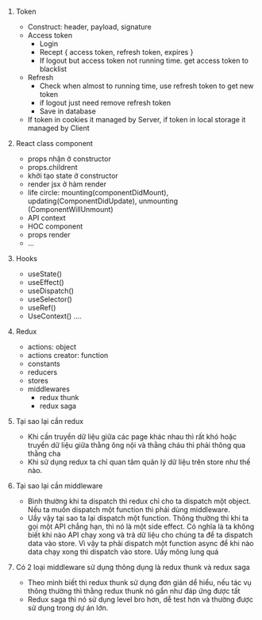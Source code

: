 1. Token
    - Construct: header, payload, signature
    - Access token
        - Login
        - Recept { access token, refresh token, expires }
        - If logout but access token not running time. get access token to blacklist
    - Refresh
        - Check when almost to running time, use refresh token to get new token
        - if logout just need remove refresh token
        - Save in database
    - If token in cookies it managed by Server, if token in local storage it managed by Client
2. React class component
    - props nhận ở constructor
    - props.childrent
    - khởi tạo state ở constructor
    - render jsx ở hàm render
    - life circle: mounting(componentDidMount), updating(ComponentDidUpdate), unmounting (ComponentWillUnmount)
    - API context
    - HOC component
    - props render
    - ...
3. Hooks

    - useState()
    - useEffect()
    - useDispatch()
    - useSelector()
    - useRef()
    - UseContext()
      ....

4. Redux
    - actions: object
    - actions creator: function
    - constants
    - reducers
    - stores
    - middlewares
        - redux thunk
        - redux saga
5. Tại sao lại cần redux
    - Khi cần truyền dữ liệu giữa các page khác nhau thì rất khó hoặc truyền dữ liệu giữa thằng ông nội và thằng cháu thì phải thông qua thằng cha
    - Khi sử dụng redux ta chỉ quan tâm quản lý dữ liệu trên store như thế nào.
6. Tại sao lại cần middleware

    - Bình thường khi ta dispatch thì redux chỉ cho ta dispatch một object. Nếu ta muốn dispatch một function thì phải dùng middleware.
    - Uầy vậy tại sao ta lại dispatch một function. Thông thường thì khi ta gọi một API chẳng hạn, thì nó là một side effect. Có nghĩa là ta không biết khi nào API chạy xong và trả dữ liệu cho chúng ta để ta dispatch data vào store. Vì vậy ta phải dispatch một function async để khi nào data chạy xong thì dispatch vào store. Uầy mông lung quá

7. Có 2 loại middleware sử dụng thông dụng là redux thunk và redux saga
    - Theo mình biết thì redux thunk sử dụng đơn giản dể hiểu, nếu tác vụ thông thường thì thằng redux thunk nó gần như đáp ứng được tất
    - Redux saga thì nó sử dụng level bro hơn, dễ test hơn và thường được sử dụng trong dự án lớn.
